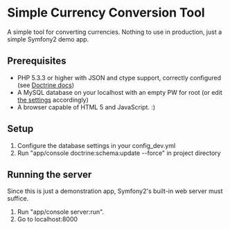 # Simple Currency Conversion Tool

A simple tool for converting currencies. Nothing to use in production, just a simple Symfony2 demo app.

## Prerequisites

* PHP 5.3.3 or higher with JSON and ctype support, correctly configured (see [Doctrine docs](http://symfony.com/doc/current/reference/requirements.html#required))
* A MySQL database on your localhost with an empty PW for root (or edit [the settings](https://github.com/wonderb0lt/currency-caclulator/blob/master/app/config/config_dev.yml) accordingly)
* A browser capable of HTML 5 and JavaScript. :)

## Setup

1. Configure the database settings in your config_dev.yml
2. Run "app/console doctrine:schema:update --force" in project directory

## Running the server

Since this is just a demonstration app, Symfony2's built-in web server must suffice.

1. Run "app/console server:run".
2. Go to localhost:8000